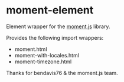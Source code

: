 moment-element
==============
Element wrapper for the [moment.js](http://momentjs.com) library.

Provides the following import wrappers:

* moment.html
* moment-with-locales.html
* moment-timezone.html

Thanks for bendavis76 & the moment.js team.
